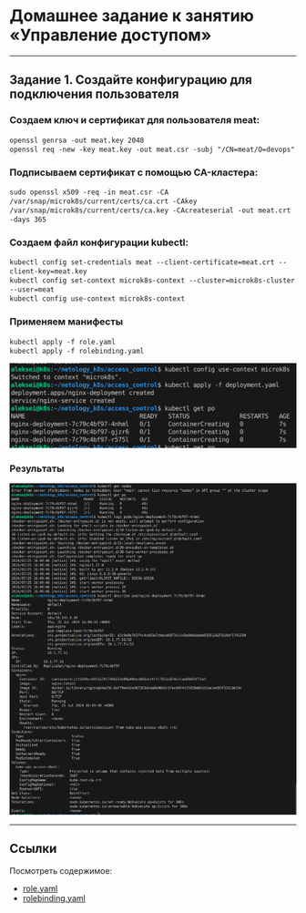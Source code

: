 # Домашнее задание к занятию «Управление доступом»

---

## Задание 1. Создайте конфигурацию для подключения пользователя

### Создаем ключ и сертификат для пользователя meat:
```
openssl genrsa -out meat.key 2048
openssl req -new -key meat.key -out meat.csr -subj "/CN=meat/O=devops"
```
### Подписываем сертификат с помощью CA-кластера:
```
sudo openssl x509 -req -in meat.csr -CA /var/snap/microk8s/current/certs/ca.crt -CAkey /var/snap/microk8s/current/certs/ca.key -CAcreateserial -out meat.crt -days 365
```
### Создаем файл конфигурации kubectl:
```
kubectl config set-credentials meat --client-certificate=meat.crt --client-key=meat.key
kubectl config set-context microk8s-context --cluster=microk8s-cluster --user=meat
kubectl config use-context microk8s-context
```
### Применяем манифесты 
```
kubectl apply -f role.yaml
kubectl apply -f rolebinding.yaml
```
![kubectl_apply](./media/kubectl_apply.png)

### Результаты
![output](./media/output.png)

---

## Ссылки
Посмотреть содержимое:
- [role.yaml](./role.yaml)
- [rolebinding.yaml](./rolebinding.yaml)